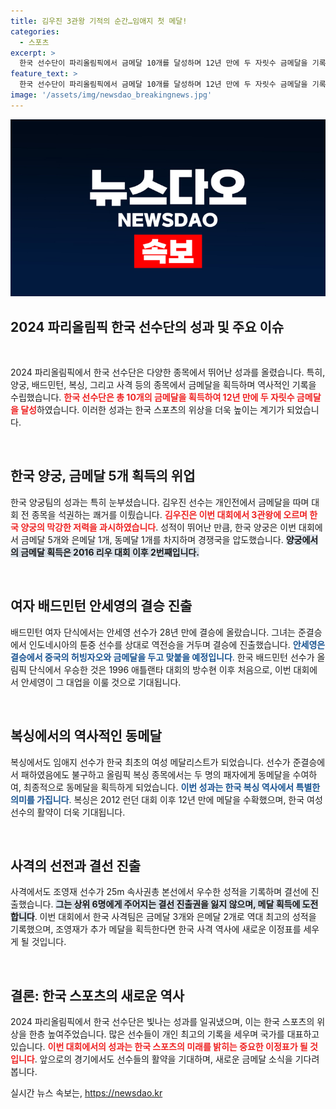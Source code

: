```yaml
---
title: 김우진 3관왕 기적의 순간…임애지 첫 메달!
categories:
  - 스포츠
excerpt: >
  한국 선수단이 파리올림픽에서 금메달 10개를 달성하며 12년 만에 두 자릿수 금메달을 기록했습니다. 안세영의 배드민턴, 김우진의 양궁 3관왕 등 다채로운 성과에 기대감이 가득합니다!
feature_text: >
  한국 선수단이 파리올림픽에서 금메달 10개를 달성하며 12년 만에 두 자릿수 금메달을 기록했습니다. 안세영의 배드민턴, 김우진의 양궁 3관왕 등 다채로운 성과에 기대감이 가득합니다!
image: '/assets/img/newsdao_breakingnews.jpg'
---
```


<p><img src="/assets/img/newsdao_breakingnews.jpg" alt="cryptoinkorea 속보" /></p>

<h2 data-ke-size="size26">2024 파리올림픽 한국 선수단의 성과 및 주요 이슈</h2>

<p data-ke-size="size16">&nbsp;</p>

<p>2024 파리올림픽에서 한국 선수단은 다양한 종목에서 뛰어난 성과를 올렸습니다. 특히, 양궁, 배드민턴, 복싱, 그리고 사격 등의 종목에서 금메달을 획득하며 역사적인 기록을 수립했습니다. <b><span style="color: #ee2323;">한국 선수단은 총 10개의 금메달을 획득하여 12년 만에 두 자릿수 금메달을 달성</span></b>하였습니다. 이러한 성과는 한국 스포츠의 위상을 더욱 높이는 계기가 되었습니다. </p>

<p data-ke-size="size16">&nbsp;</p>

<h2>한국 양궁, 금메달 5개 획득의 위업</h2>

<p>한국 양궁팀의 성과는 특히 눈부셨습니다. 김우진 선수는 개인전에서 금메달을 따며 대회 전 종목을 석권하는 쾌거를 이뤘습니다. <b><span style="color: #ee2323;">김우진은 이번 대회에서 3관왕에 오르며 한국 양궁의 막강한 저력을 과시하였습니다</span></b>. 성적이 뛰어난 만큼, 한국 양궁은 이번 대회에서 금메달 5개와 은메달 1개, 동메달 1개를 차지하며 경쟁국을 압도했습니다. <b><span style="background-color: #21538527;">양궁에서의 금메달 획득은 2016 리우 대회 이후 2번째입니다.</span></b> </p>

<p data-ke-size="size16">&nbsp;</p>

<h2>여자 배드민턴 안세영의 결승 진출</h2>

<p>배드민턴 여자 단식에서는 안세영 선수가 28년 만에 결승에 올랐습니다. 그녀는 준결승에서 인도네시아의 툰중 선수를 상대로 역전승을 거두며 결승에 진출했습니다. <b><span style="color: #1a5490;">안세영은 결승에서 중국의 허빙자오와 금메달을 두고 맞붙을 예정입니다</span></b>. 한국 배드민턴 선수가 올림픽 단식에서 우승한 것은 1996 애틀랜타 대회의 방수현 이후 처음으로, 이번 대회에서 안세영이 그 대업을 이룰 것으로 기대됩니다. </p>

<p data-ke-size="size16">&nbsp;</p>

<h2>복싱에서의 역사적인 동메달</h2>

<p>복싱에서도 임애지 선수가 한국 최초의 여성 메달리스트가 되었습니다. 선수가 준결승에서 패하였음에도 불구하고 올림픽 복싱 종목에서는 두 명의 패자에게 동메달을 수여하여, 최종적으로 동메달을 획득하게 되었습니다. <b><span style="color: #1a5490;">이번 성과는 한국 복싱 역사에서 특별한 의미를 가집니다</span></b>. 복싱은 2012 런던 대회 이후 12년 만에 메달을 수확했으며, 한국 여성 선수의 활약이 더욱 기대됩니다.</p>

<p data-ke-size="size16">&nbsp;</p>

<h2>사격의 선전과 결선 진출</h2>

<p>사격에서도 조영재 선수가 25m 속사권총 본선에서 우수한 성적을 기록하며 결선에 진출했습니다. <b><span style="background-color: #21538527;">그는 상위 6명에게 주어지는 결선 진출권을 잃지 않으며, 메달 획득에 도전합니다</span></b>. 이번 대회에서 한국 사격팀은 금메달 3개와 은메달 2개로 역대 최고의 성적을 기록했으며, 조영재가 추가 메달을 획득한다면 한국 사격 역사에 새로운 이정표를 세우게 될 것입니다. </p>

<p data-ke-size="size16">&nbsp;</p>

<h2>결론: 한국 스포츠의 새로운 역사</h2>

<p>2024 파리올림픽에서 한국 선수단은 빛나는 성과를 일궈냈으며, 이는 한국 스포츠의 위상을 한층 높여주었습니다. 많은 선수들이 개인 최고의 기록을 세우며 국가를 대표하고 있습니다. <b><span style="color: #ee2323;">이번 대회에서의 성과는 한국 스포츠의 미래를 밝히는 중요한 이정표가 될 것입니다</span></b>. 앞으로의 경기에서도 선수들의 활약을 기대하며, 새로운 금메달 소식을 기다려봅니다.</p>
실시간 뉴스 속보는, <a href="https://newsdao.kr" rel="dofollow">https://newsdao.kr</a>


